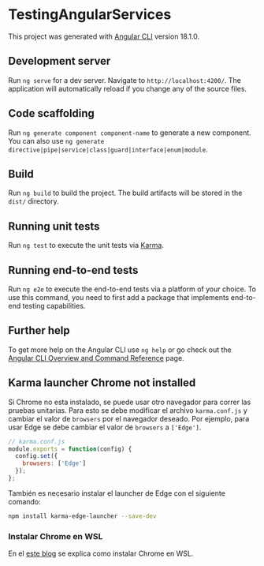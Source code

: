 # TestingAngularServices

This project was generated with [Angular CLI](https://github.com/angular/angular-cli) version 18.1.0.

## Development server

Run `ng serve` for a dev server. Navigate to `http://localhost:4200/`. The application will automatically reload if you change any of the source files.

## Code scaffolding

Run `ng generate component component-name` to generate a new component. You can also use `ng generate directive|pipe|service|class|guard|interface|enum|module`.

## Build

Run `ng build` to build the project. The build artifacts will be stored in the `dist/` directory.

## Running unit tests

Run `ng test` to execute the unit tests via [Karma](https://karma-runner.github.io).

## Running end-to-end tests

Run `ng e2e` to execute the end-to-end tests via a platform of your choice. To use this command, you need to first add a package that implements end-to-end testing capabilities.

## Further help

To get more help on the Angular CLI use `ng help` or go check out the [Angular CLI Overview and Command Reference](https://angular.dev/tools/cli) page.

##

## Karma launcher Chrome not installed

Si Chrome no esta instalado, se puede usar otro navegador para correr las pruebas unitarias. Para esto se debe modificar el archivo `karma.conf.js` y cambiar el valor de `browsers` por el navegador deseado. Por ejemplo, para usar Edge se debe cambiar el valor de `browsers` a `['Edge']`.

```javascript
// karma.conf.js
module.exports = function(config) {
  config.set({
    browsers: ['Edge']
  });
};
```

También es necesario instalar el launcher de Edge con el siguiente comando:

```bash
npm install karma-edge-launcher --save-dev
```

### Instalar Chrome en WSL

En el [este blog](https://scottspence.com/posts/use-chrome-in-ubuntu-wsl) se explica como instalar Chrome en WSL.

